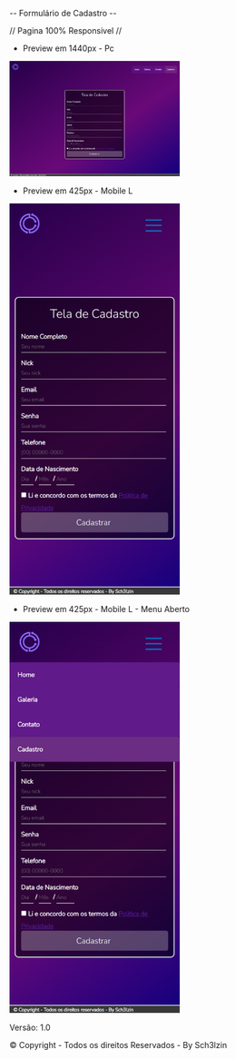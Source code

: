 -- Formulário de Cadastro --

// Pagina 100% Responsivel  //

- Preview em 1440px - Pc

<img src="https://raw.githubusercontent.com/Sch3lzin/Formulario-Cadastro/main/Preview/1.png" width="300px" alt="Preview-1440px">

- Preview em 425px - Mobile L

<img src="https://raw.githubusercontent.com/Sch3lzin/Formulario-Cadastro/main/Preview/2.png" width="300px" alt="PreviewMenuFechado-425px">

- Preview em 425px - Mobile L - Menu Aberto

<img src="https://raw.githubusercontent.com/Sch3lzin/Formulario-Cadastro/main/Preview/3.png" width="300px" alt="PreviewMenuAberto-425px">

Versão: 1.0

© Copyright - Todos os direitos Reservados - By Sch3lzin
